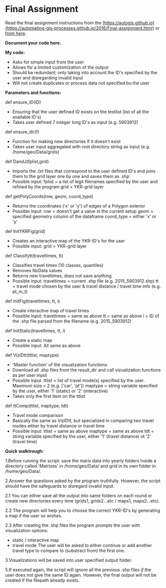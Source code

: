 # Final Assignment

Read the final assignment instructions from the [https://autogis.github.io](https://automating-gis-processes.github.io/2016/Final-assignment.html) or [from here](Final-assignment.rst).

**Document your code here.**


**My code:**
- Asks for simple input from the user
- Allows for a limited customization of the output
- Should be redundant; only taking into account the ID's specified by the user and disregarding 
 invalid input
- Will not create duplicates or process data not specified bu the user


**Parameters and functions:**

def ensure_ID(ID)
  - Ensuring that the user defined ID exists on the testlist (list of all the available ID's) 
  - Takes user defined 7 integer long ID's as input (e.g. 5903912)
  
def ensure_dir(f)
  - Function for making new directories if it doesn't exist
  - Takes user input aggregated with root directory string as input (e.g. /home/geo/Data/grids) 
  
def DandJ(fplist,grid)
  - Imports the .txt files that correspond to the user defined ID's and joins them to the grid layer 
    one by one and saves them as .shp
  - Possible input: fplist = a list of legit filenames specified by the user and refined by the program
                    grid = YKR-grid layer
  
def getPolyCoords(row, geom, coord_type)
  - Returns the coordinates ('x' or 'y') of edges of a Polygon exterior
  - Possible input: row = doesn't get a value in the current setup
                    geom = specified geometry column of the dataframe
                    coord_type = either 'x' or 'y'

def InitYKRFig(grid)
  - Creates an interactive map of the YKR-ID's for the user
  - Possible input: grid = YKR-grid layer
  
def Classifytt(traveltimes, tt)
  - Classifies travel times (10 classes, quantiles)
  - Removes NoData values
  - Returns new traveltimes, does not save anything
  - Possible input: traveltimes = current .shp file (e.g. 2015_5903912.shp)
                    tt = travel mode chosen by the user & travel distance / travel time info (e.g. pt_m_t)
                    
def InitFig(traveltimes, tt, i)
  - Create interactive map of travel times
  - Possible input: traveltimes = same as above
                    tt = same as above
                    i = ID of the .shp file parsed from the filename (e.g. 2015_5903912)
  
def InitStatic(traveltimes, tt, i)
  - Create a static map
  - Possible input: All same as above
  
def VizIDtt(ttlist, maptype)
  - 'Master function' of the visualization functions
  - Download all .shp files from the result_dir and call vizualization functions as per user input
  - Possible input: ttlist = list of travel mode(s) specified by the user. Maximum size = 2 (e.g. ['car', 'pt'])
                    maptype = string variable specified by the user, either '1' (static) or '2' (interactive)
  - Takes only the first item on the ttlist
  
def ttComp(ttlist, maptype, tdt)
  - Travel mode comparison
  - Basically the same as VizIDtt, but specialized in comparing two travel modes either by travel distance
  or travel time
  - Possible input: ttlist = same as above
                    maptype = same as above
                    tdt = string variable specified by the user, either '1' (travel distance) ot '2' (travel time)



**Quick walktrough:**

1.Before running the script: save the marix data into yearly folders inside a directory called 'Matrixes' in /home/geo/Data/
and grid in its own folder in /home/geo/Data/.

2.Answer the questions asked by the program truthfully. However, the script should have the safeguards to disregard 
invalid input.

2.1 You can either save all the output into same folders on each round or create new directories every time
(grids1, grids2...etc / maps1, maps2...etc).

2.2 The program will help you to choose the correct YKR-ID's by generating a map if the user so wishes.

2.3 After creating the .shp files the program prompts the user with visualization options: 
  - static / interactive map 
  - travel mode
The user will be asked to either continue or add another travel type to compare to (substract from) the first one.

3.Visualizations will be saved into user specified output folder.

5.If executed again, the script will ignore all the previous .shp files *if* the user does not give the same ID again.
  However, the final output will not be created if the filepath already exists.

